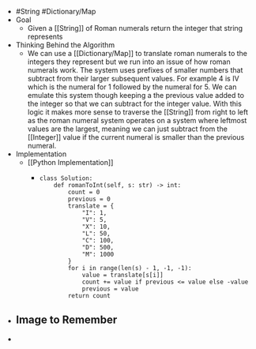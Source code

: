 - #String #Dictionary/Map
- Goal
	- Given a [[String]] of Roman numerals return the integer that string represents
- Thinking Behind the Algorithm
	- We can use a [[Dictionary/Map]] to translate roman numerals to the integers they represent but we run into an issue of how roman numerals work. The system uses prefixes of smaller numbers that subtract from their larger subsequent values. For example 4 is IV which is the numeral for 1 followed by the numeral for 5. We can emulate this system though keeping a the previous value added to the integer so that we can subtract for the integer value. With this logic it makes more sense to traverse the [[String]] from right to left as the roman numeral system operates on a system where leftmost values are the largest, meaning we can just subtract from the [[Integer]] value if the current numeral is smaller than the previous numeral.
- Implementation
	- [[Python Implementation]]
		- ```
		  class Solution:
		      def romanToInt(self, s: str) -> int:
		          count = 0
		          previous = 0
		          translate = {
		              "I": 1, 
		              "V": 5, 
		              "X": 10, 
		              "L": 50,
		              "C": 100,
		              "D": 500,
		              "M": 1000
		          }
		          for i in range(len(s) - 1, -1, -1):
		              value = translate[s[i]]
		              count += value if previous <= value else -value
		              previous = value
		          return count
		  ```
- Image to Remember
	-
-